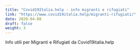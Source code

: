 ```yaml
---
title: "Covid19Italia.help - info migranti e rifugiati"
link: "https://www.covid19italia.help/migranti-rifugiati/"
date: 2020-04-08
draft: false
weight: 3
---
```

Info utili per Migranti e Rifugiati da Covid19italia.help